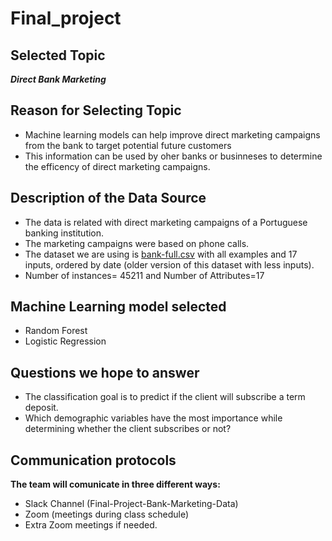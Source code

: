 # Final_project


## Selected Topic

***Direct Bank Marketing***

## Reason for Selecting Topic

* Machine learning models can help improve direct marketing campaigns from the bank to target potential future customers
* This information can be used by oher banks or businneses to determine the efficency of direct marketing campaigns.

## Description of the Data Source

* The data is related with direct marketing campaigns of a Portuguese banking institution. 
* The marketing campaigns were based on phone calls. 
* The dataset we are using is [bank-full.csv](/bank-full.csv) with all examples and 17 inputs, ordered by date (older version of this dataset with less inputs).
* Number of instances= 45211 and Number of Attributes=17

## Machine Learning model selected

* Random Forest
* Logistic Regression



## Questions we hope to answer
* The classification goal is to predict if the client will subscribe a term deposit.
* Which demographic variables have the most importance while determining whether the client subscribes or not?

## Communication protocols

**The team will comunicate in three different ways:**

* Slack Channel (Final-Project-Bank-Marketing-Data)
* Zoom (meetings during class schedule)
* Extra Zoom meetings if needed.

